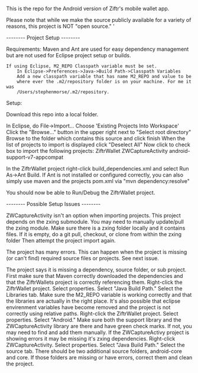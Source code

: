 


This is the repo for the Android version of Ziftr's mobile wallet app.

Please note that while we make the source publicly available for a variety of reasons, this project is NOT "open source."
<insert licensing notes>'




-------- Project Setup --------

Requirements:
    Maven and Ant are used for easy dependency management but are not used for Eclipse project setup or builds.

    If using Eclipse, M2_REPO Classpath variable must be set.
        In Eclipse->Preferences->Java->Build Path->Classpath Variables
        Add a new classpath variable that has name M2_REPO and value to be
        where ever the .m2/repository folder is on your machine. For me it was
        /Users/stephenmorse/.m2/repository.


Setup:

Download this repo into a local folder.

In Eclipse, do File->Import...
    Choose 'Existing Projects Into Workspace'
    Click the "Browse..." button in the upper right next to "Select root directory"
    Browse to the folder which contains this source and click finish
    When the list of projects to import is displayed click "Deselect All"
    Now click to check box to import the following projects:
        ZiftrWallet
        ZWCaptureActivity
        android-support-v7-appcompat

In the ZiftrWallet project right-click build_dependencies.xml and select Run As->Ant Build.
    If Ant is not installed or configured correctly, you can also simply use maven and the projects pom.xml via
    "mvn dependency:resolve"

You should now be able to Run/Debug the ZiftrWallet project.



-------- Possible Setup Issues --------

ZWCaptureActivity isn't an option when importing projects.
    This project depends on the zxing submodule.
    You may need to manually update/pull the zxing module.
    Make sure there is a zxing folder locally and it contains files.
        If it is empty, do a git pull, checkout, or clone from within the zxing folder
        Then attempt the project import again.


The project has many errors.
    This can happen when the project is missing (or can't find) required source files or projects.
    See next issue.


The project says it is missing a dependency, source folder, or sub project.
    First make sure that Maven correctly downloaded the dependencies and that the ZiftrWallets project is correctly referencing them.
        Right-click the ZiftrWallet project. Select properties. Select "Java Build Path." Select the Libraries tab. 
        Make sure the M2_REPO variable is working correctly and that the libraries are actually in the right place.
    It's also possible that eclipse envirenment variables have become removed and the project is not correctly using relative paths.
        Right-click the ZiftrWallet project. Select properties. Select "Android." 
        Make sure both the support library and the ZWCaptureActivity library are there and have green check marks.
            If not, you may need to find and add them manually.
    If the ZWCaptureActivy project is showing errors it may be missing it's zxing dependencies.
        Right-click ZWCaptureActivity. Select properties. Select "Java Build Path." Select the source tab.
        There should be two additional source folders, android-core and core.
            If those folders are missing or have errors, correct them and clean the project.
    
	
	
